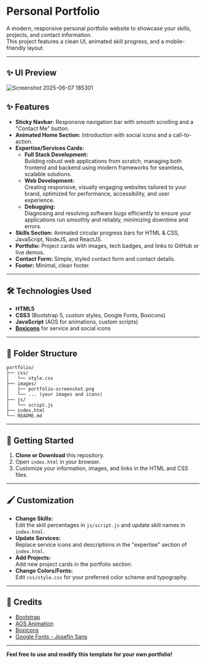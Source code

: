# Personal Portfolio

A modern, responsive personal portfolio website to showcase your skills, projects, and contact information.  
This project features a clean UI, animated skill progress, and a mobile-friendly layout.

---

## ✨ UI Preview

![Screenshot 2025-06-07 185301](https://github.com/user-attachments/assets/f1f70e12-f96d-4659-bd83-41e5d412052c)


## ✨ Features

- **Sticky Navbar:** Responsive navigation bar with smooth scrolling and a "Contact Me" button.
- **Animated Home Section:** Introduction with social icons and a call-to-action.
- **Expertise/Services Cards:**  
  - **Full Stack Development:**  
    Building robust web applications from scratch, managing both frontend and backend using modern frameworks for seamless, scalable solutions.
  - **Web Development:**  
    Creating responsive, visually engaging websites tailored to your brand, optimized for performance, accessibility, and user experience.
  - **Debugging:**  
    Diagnosing and resolving software bugs efficiently to ensure your applications run smoothly and reliably, minimizing downtime and errors.
- **Skills Section:** Animated circular progress bars for HTML & CSS, JavaScript, NodeJS, and ReactJS.
- **Portfolio:** Project cards with images, tech badges, and links to GitHub or live demos.
- **Contact Form:** Simple, styled contact form and contact details.
- **Footer:** Minimal, clean footer.

---

## 🛠️ Technologies Used

- **HTML5**
- **CSS3** (Bootstrap 5, custom styles, Google Fonts, Boxicons)
- **JavaScript** (AOS for animations, custom scripts)
- **[Boxicons](https://boxicons.com/)** for service and social icons

---

## 📁 Folder Structure

```
portfolio/
├── css/
│   └── style.css
├── images/
│   ├── portfolio-screenshot.png
│   └── ... (your images and icons)
├── js/
│   └── script.js
├── index.html
└── README.md
```

---

## 🚀 Getting Started

1. **Clone or Download** this repository.
2. Open `index.html` in your browser.
3. Customize your information, images, and links in the HTML and CSS files.

---

## 🖌️ Customization

- **Change Skills:**  
  Edit the skill percentages in `js/script.js` and update skill names in `index.html`.
- **Update Services:**  
  Replace service icons and descriptions in the "expertise" section of `index.html`.
- **Add Projects:**  
  Add new project cards in the portfolio section.
- **Change Colors/Fonts:**  
  Edit `css/style.css` for your preferred color scheme and typography.

---

## 🙏 Credits

- [Bootstrap](https://getbootstrap.com/)
- [AOS Animation](https://michalsnik.github.io/aos/)
- [Boxicons](https://boxicons.com/)
- [Google Fonts - Josefin Sans](https://fonts.google.com/specimen/Josefin+Sans)

---

**Feel free to use and modify this template for your own portfolio!**
